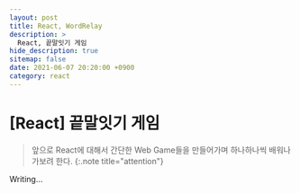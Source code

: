 ```yaml
---
layout: post
title: React, WordRelay
description: >
  React, 끝말잇기 게임
hide_description: true
sitemap: false
date: 2021-06-07 20:20:00 +0900
category: react
---
```


# [React] 끝말잇기 게임

> 앞으로 React에 대해서 간단한 Web Game들을 만들어가며 하나하나씩 배워나가보려 한다.
{:.note title="attention"}

Writing...